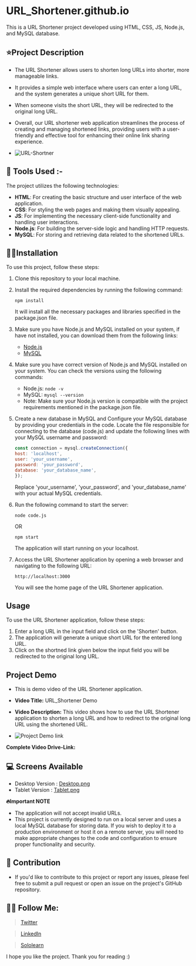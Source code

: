 # URL_Shortener.github.io

This is a URL Shortener project developed using HTML, CSS, JS, Node.js, and MySQL database.

## ⭐Project Description

- The URL Shortener allows users to shorten long URLs into shorter, more manageable links. 
- It provides a simple web interface where users can enter a long URL, and the system generates a unique short URL for them. 
- When someone visits the short URL, they will be redirected to the original long URL.

- Overall, our URL shortener web application streamlines the process of creating and managing shortened links, providing users with a user-friendly and effective tool for enhancing their online link sharing experience.

- ![URL-Shortner](https://github.com/Hemantk1234/URL_Shortener.github.io/assets/125623888/b7f21c35-7662-437e-93a2-165bae4f84cd)


## 🔨 Tools Used :- 

The project utilizes the following technologies:

- **HTML**: For creating the basic structure and user interface of the web application.
- **CSS**: For styling the web pages and making them visually appealing.
- **JS**: For implementing the necessary client-side functionality and handling user interactions.
- **Node.js**: For building the server-side logic and handling HTTP requests.
- **MySQL**: For storing and retrieving data related to the shortened URLs.

## 👨‍💻Installation

To use this project, follow these steps:

1. Clone this repository to your local machine.
2. Install the required dependencies by running the following command:

   ```shell
   npm install
   ```
   It will install all the necessary packages and libraries specified in the package.json file.
3. Make sure you have Node.js and MySQL installed on your system,
    if have not installed, you can download them from the following links:
    - [Node.js](https://nodejs.org/en/download/)
    - [MySQL](https://dev.mysql.com/downloads/installer/)
4. Make sure you have correct version of Node.js and MySQL installed on your system.
    You can check the versions using the following commands:
    - Node.js: `node -v`
    - MySQL: `mysql --version`
    - Note: Make sure your Node.js version is compatible with the project requirements mentioned in the package.json file.
5. Create a new database in MySQL and Configure your MySQL database by providing your credentials in the code. 
    Locate the file responsible for connecting to the database (code.js) and update the following lines with your MySQL username and password:
    ```js
    const connection = mysql.createConnection({
    host: 'localhost',
    user: 'your_username',
    password: 'your_password',
    database: 'your_database_name',
    });
    ```
    Replace 'your_username', 'your_password', and 'your_database_name' with your actual MySQL credentials.
6. Run the following command to start the server:
    ```shell
    node code.js
    ```
    OR
    ```shell
    npm start
    ```
    The application will start running on your localhost.
7. Access the URL Shortener application by opening a web browser and navigating to the following URL:
    ```shell
    http://localhost:3000
    ```
    You will see the home page of the URL Shortener application.

## Usage

To use the URL Shortener application, follow these steps:

1. Enter a long URL in the input field and click on the 'Shorten' button.
2. The application will generate a unique short URL for the entered long URL.
3. Click on the shortned link given below the input field you will be redirected to the original long URL.

## Project Demo

- This is demo video of the URL Shortener application. 

- **Video Title:** URL_Shortener Demo
- **Video Description:** This video shows how to use the URL Shortener application to shorten a long URL and how to redirect to the original long URL using the shortened URL.
- ![Project Demo link](https://github.com/Hemantk1234/URL_Shortener.github.io/issues/1#issue-1771112778)

**Complete Video Drive-Link:** 

## 💻 Screens Available

- Desktop Version :
    [Desktop.png](https://postimg.cc/V5jQzjnN)
- Tablet Version :
    [Tablet.png](https://postimg.cc/0M7kgh9k)

**🔥Important NOTE**

- The application will not accept invalid URLs.
- This project is currently designed to run on a local server and uses a local MySQL database for storing data. 
  If you wish to deploy it to a production environment or host it on a remote server, you will need to make appropriate changes to the code and configuration to ensure proper functionality and security.

## 🤝 Contribution

- If you'd like to contribute to this project or report any issues, please feel free to submit a pull request or open an issue on the project's   GitHub repository.

## 💁‍♂️ Follow Me:

> [Twitter](https://twitter.com/HemantkEtc116)

> [LinkedIn](https://www.linkedin.com/in/hemant-kumbhalkar-87393b235/)

> [Sololearn](https://www.sololearn.com/profile/24572821)


I hope you like the project. Thank you for reading :)
